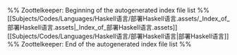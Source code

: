 %% Zoottelkeeper: Beginning of the autogenerated index file list  %%
 [[Subjects/Codes/Languages/Haskell语言/部署Haskell语言.assets/_Index_of_部署Haskell语言.assets|_Index_of_部署Haskell语言.assets]]
 [[Subjects/Codes/Languages/Haskell语言/部署Haskell语言|部署Haskell语言]]
%% Zoottelkeeper: End of the autogenerated index file list  %%
